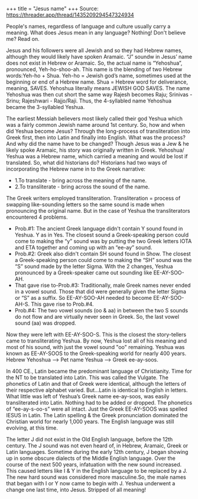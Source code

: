 +++
title = "Jesus name"
+++
Source: https://threader.app/thread/1435209294547324934

People's names, regardless of language and culture usually carry a meaning. What does Jesus mean in any language? Nothing! Don't believe me? Read on.

Jesus and his followers were all Jewish and so they had Hebrew names, although they would likely have spoken Aramaic. “J” soundw in Jesus’ name does not exist in Hebrew or Aramaic. So, the actual name is “Yehoshua”, pronounced, Yeh-ho-shoo-ah. This name is the blending of two Hebrew words:Yeh-ho + Shua. Yeh-ho = Jewish god’s name, sometimes used at the beginning or end of a Hebrew name. Shua = Hebrew word for deliverance, meaning, SAVES. Yehoshua literally means JEWISH GOD SAVES. The name Yehoshua was then cut short the same way Rajesh becomes Raju; Srinivas - Srinu; Rajeshwari - Rajjo/Raji. Thus, the 4-syllabled name Yehoshua became the 3-syllabled Yeshua. 

The earliest Messiah believers most likely called their god Yeshua which was a fairly common Jewish name around 1st century. So, how and when did Yeshua become Jesus? Through the long-process of transliteration into Greek first, then into Latin and finally into English. What was the process? And why did the name have to be changed? Though Jesus was a Jew & he likely spoke Aramaic, his story was originally written in Greek. Yehoshua/ Yeshua was a Hebrew name, which carried a meaning and would be lost if translated. So, what did historians do? Historians had two ways of incorporating the Hebrew name in to the Greek narrative:

- 1.To translate - bring across the meaning of the name. 
- 2.To transliterate - bring across the sound of the name.

The Greek writers employed transliteration. Transliteration = process of swapping like-sounding letters so the same sound is made when pronouncing the original name. But in the case of Yeshua the transliterators encountered 4 problems.

- Prob.#1: The ancient Greek language didn't contain Y sound found in Yeshua. Y as in Yes. The closest sound a Greek-speaking person could come to making the “y” sound was by putting the two Greek letters IOTA and ETA together and coming up with an “ee-ay” sound. 
- Prob.#2: Greek also didn't contain SH sound found in Show. The closest a Greek-speaking person could come to making the “SH” sound was the “S” sound made by the letter Sigma. With the 2 changes, Yeshua pronounced by a Greek-speaker came out sounding like EE-AY-SOO-AH. 
- That gave rise to-Prob.#3: Traditionally, male Greek names never ended in a vowel sound. Those that did were generally given the letter Sigma or “S” as a suffix. So EE-AY-SOO-AH needed to become EE-AY-SOO-AH-S. This gave rise to Prob.#4. 
- Prob.#4: The two vowel sounds (oo & aa) in between the two S sounds do not flow and are virtually never seen in Greek. So, the last vowel sound (aa) was dropped. 

Now they were left with EE-AY-SOO-S. This is the closest the story-tellers came to transliterating Yeshua. By now, Yeshua lost all of his meaning and most of his sound, with just the vowel sound "oo" remaining. Yeshua was known as EE-AY-SOOS to the Greek-speaking world for nearly 400 years. Hebrew Yehoshua --> Pet name Yeshua --> Greek ee-ay-soos. 

In 400 CE., Latin became the predominant language of Christianity. Time for the NT to be translated into Latin. This was called the Vulgate. The phonetics of Latin and that of Greek were identical, although the letters of their respective alphabet varied. But...Latin is identical to English in letters. What little was left of Yeshua’s Greek name ee-ay-soos, was easily transliterated into Latin. Nothing had to be added or dropped. The phonetics of “ee-ay-s-oo-s” were all intact. Just the Greek EE-AY-SOOS was spelled IESUS in Latin. The Latin spelling & the Greek pronunciation dominated the Christian world for nearly 1,000 years. The English language was still evolving, at this time. 

The letter J did not exist in the Old English language, before the 12th century. The J sound was not even heard of, in Hebrew, Aramaic, Greek or Latin languages. Sometime during the early 12th century, J began showing up in some obscure dialects of the Middle English language. Over the course of the next 500 years, infatuation with the new sound increased. This caused letters like I & Y in the English language to be replaced by a J. The new hard sound was considered more masculine.So, the male names that began with I or Y now came to begin with J. Yeshua underwent a change one last time, into Jesus. Stripped of all meaning! 